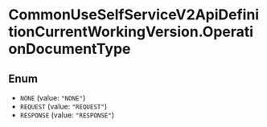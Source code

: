 # CommonUseSelfServiceV2ApiDefinitionCurrentWorkingVersion.OperationDocumentType

## Enum

* `NONE` (value: `"NONE"`)
* `REQUEST` (value: `"REQUEST"`)
* `RESPONSE` (value: `"RESPONSE"`)
